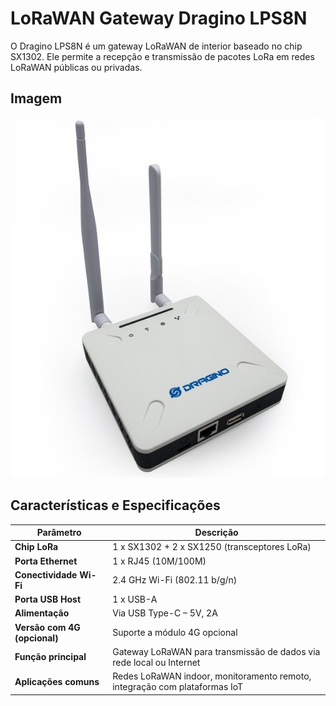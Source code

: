 # LoRaWAN Gateway Dragino LPS8N

O Dragino LPS8N é um gateway LoRaWAN de interior baseado no chip SX1302. Ele permite a recepção e transmissão de pacotes LoRa em redes LoRaWAN públicas ou privadas.

## Imagem

![Dragino LPS8N](dragino.jpg)

## Características e Especificações

| Parâmetro                          | Descrição                                                                  |
|-----------------------------------|----------------------------------------------------------------------------|
| **Chip LoRa**                     | 1 x SX1302 + 2 x SX1250 (transceptores LoRa)                              |
| **Porta Ethernet**                | 1 x RJ45 (10M/100M)                                                        |
| **Conectividade Wi-Fi**          | 2.4 GHz Wi-Fi (802.11 b/g/n)                                               |
| **Porta USB Host**               | 1 x USB-A                                                                  |
| **Alimentação**                   | Via USB Type-C – 5V, 2A                                                    |
| **Versão com 4G (opcional)**      | Suporte a módulo 4G opcional                                              |
| **Função principal**              | Gateway LoRaWAN para transmissão de dados via rede local ou Internet      |
| **Aplicações comuns**            | Redes LoRaWAN indoor, monitoramento remoto, integração com plataformas IoT |

